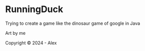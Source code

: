 # RunningDuck
Trying to create a game like the dinosaur game of google in Java

Art by me

Copyright © 2024 - Alex